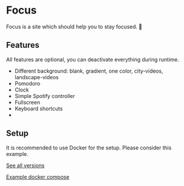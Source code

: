 # Focus

Focus is a site which should help you to stay focused. 🧘

## Features

All features are optional, you can deactivate everything during runtime.

- Different background: blank, gradient, one color, city-videos, landscape-videos
- Pomodoro
- Clock
- Simple Spotify controller
- Fullscreen
- Keyboard shortcuts
- 

## Setup

It is recommended to use Docker for the setup. Please consider this example.

[See all versions](https://github.com/m-mattia-m/focus/pkgs/container/focus/versions)

[Example docker compose](https://github.com/m-mattia-m/focus/blob/main/docker-compose.yaml)
